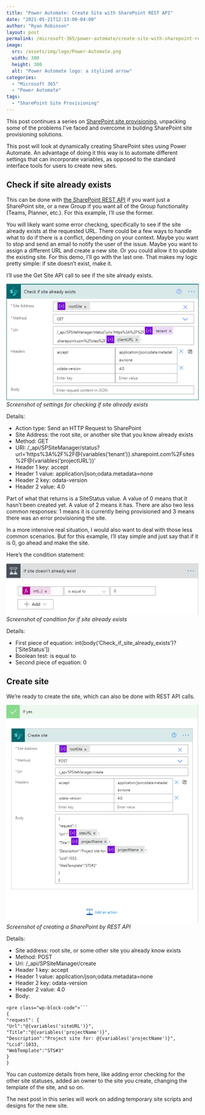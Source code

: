 ```yaml
---
title: "Power Automate: Create Site with SharePoint REST API"
date: "2021-05-21T12:13:00-04:00"
author: "Ryan Robinson"
layout: post
permalink: /microsoft-365/power-automate/create-site-with-sharepoint-rest-api/
image:
  src: /assets/img/logo/Power-Automate.png
  width: 300
  height: 300
  alt: "Power Automate logo: a stylized arrow"
categories:
  - "Microsoft 365"
  - "Power Automate"
tags:
  - "SharePoint Site Provisioning"
---
```


This post continues a series on [SharePoint site provisioning](/tags/sharepoint-site-provisioning/), unpacking some of the problems I’ve faced and overcome in building SharePoint site provisioning solutions.

This post will look at dynamically creating SharePoint sites using Power Automate. An advantage of doing it this way is to automate different settings that can incorporate variables, as opposed to the standard interface tools for users to create new sites.

## Check if site already exists

This can be done with [the SharePoint REST API](https://docs.microsoft.com/en-us/sharepoint/dev/apis/site-creation-rest) if you want just a SharePoint site, or a new Group if you want all of the Group functionality (Teams, Planner, etc.). For this example, I’ll use the former.

You will likely want some error checking, specifically to see if the site already exists at the requested URL. There could be a few ways to handle what to do if there is a conflict, depending on your context. Maybe you want to stop and send an email to notify the user of the issue. Maybe you want to assign a different URL and create a new site. Or you could allow it to update the existing site. For this demo, I’ll go with the last one. That makes my logic pretty simple: if site doesn’t exist, make it.

I’ll use the Get Site API call to see if the site already exists.

![](/assets/img/2021/05/Check-if-site-already-exists.png)
_Screenshot of settings for checking if site already exists_

Details:

- Action type: Send an HTTP Request to SharePoint
- Site Address: the root site, or another site that you know already exists
- Method: GET
- URI: /\_api/SPSiteManager/status?url=’https%3A%2F%2F@{variables(‘tenant’)}.sharepoint.com%2Fsites%2F@{variables(‘projectURL’)}’
- Header 1 key: accept
- Header 1 value: application/json;odata.metadata=none
- Header 2 key: odata-version
- Header 2 value: 4.0

Part of what that returns is a SiteStatus value. A value of 0 means that it hasn’t been created yet. A value of 2 means it has. There are also two less common responses: 1 means it is currently being provisioned and 3 means there was an error provisioning the site.

In a more intensive real situation, I would also want to deal with those less common scenarios. But for this example, I’ll stay simple and just say that if it is 0, go ahead and make the site.

Here’s the condition statement:

![](/assets/img/2021/05/If-Site-Exists.png)
_Screenshot of condition for if site already exists_

Details:

- First piece of equation: int(body(‘Check_if_site_already_exists’)?\[‘SiteStatus’\])
- Boolean test: is equal to
- Second piece of equation: 0

## Create site

We’re ready to create the site, which can also be done with REST API calls.

![](/assets/img/2021/05/Create-site.png)
_Screenshot of creating a SharePoint by REST API_

Details:

- Site address: root site, or some other site you already know exists
- Method: POST
- Uri: /\_api/SPSiteManager/create
- Header 1 key: accept
- Header 1 value: application/json;odata.metadata=none
- Header 2 key: odata-version
- Header 2 value: 4.0
- Body:

````
<pre class="wp-block-code">```
{
"request": {
"Url":"@{variables('siteURL')}",
"Title":"@{variables('projectName')}",
"Description":"Project site for: @{variables('projectName')}",
"Lcid":1033,
"WebTemplate":"STS#3"
}
}
````

You can customize details from here, like adding error checking for the other site statuses, added an owner to the site you create, changing the template of the site, and so on.

The next post in this series will work on adding temporary site scripts and designs for the new site.
